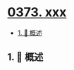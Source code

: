 # [0373. xxx](https://github.com/Tdahuyou/TNotes.leetcode/tree/main/notes/0373.%20xxx)

<!-- region:toc -->

- [1. 📝 概述](#1--概述)

<!-- endregion:toc -->

## 1. 📝 概述
